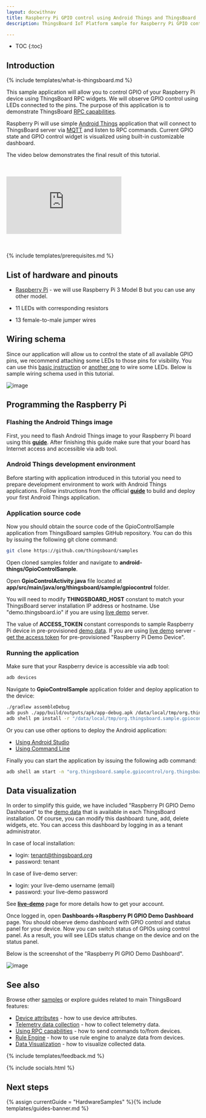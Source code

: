 ```yaml
---
layout: docwithnav
title: Raspberry Pi GPIO control using Android Things and ThingsBoard
description: ThingsBoard IoT Platform sample for Raspberry Pi GPIO control over MQTT running Android Things

---
```


* TOC
{:toc}

## Introduction
{% include templates/what-is-thingsboard.md %}

This sample application will allow you to control GPIO of your Raspberry Pi device using ThingsBoard RPC widgets. We will observe GPIO control using LEDs connected to the pins.
The purpose of this application is to demonstrate ThingsBoard [RPC capabilities](/docs/user-guide/rpc/).

Raspberry Pi will use simple [Android Things](https://developer.android.com/things/index.html) application that will connect to ThingsBoard server via [MQTT](https://en.wikipedia.org/wiki/MQTT) and listen to RPC commands.
Current GPIO state and GPIO control widget is visualized using built-in customizable dashboard. 

The video below demonstrates the final result of this tutorial.

<br>
<br>
<div id="video">  
    <div id="video_wrapper">
        <iframe src="https://www.youtube.com/embed/SRnYjoS3M0Y" frameborder="0" allowfullscreen></iframe>
    </div>
</div>
<br>
<br>

{% include templates/prerequisites.md %}

## List of hardware and pinouts

 - [Raspberry Pi](https://en.wikipedia.org/wiki/Raspberry_Pi) - we will use Raspberry Pi 3 Model B but you can use any other model.
 
 - 11 LEDs with corresponding resistors

 - 13 female-to-male jumper wires

## Wiring schema

 Since our application will allow us to control the state of all available GPIO pins, we recommend attaching some LEDs to those pins for visibility.
 You can use this [basic instruction](https://www.raspberrypi.org/documentation/usage/gpio/) or [another one](https://projects.drogon.net/raspberry-pi/gpio-examples/tux-crossing/gpio-examples-1-a-single-led/) to wire some LEDs.
 Below is sample wiring schema used in this tutorial.

 ![image](/images/samples/raspberry/gpio-android-things/raspberry-gpio-leds.png)

## Programming the Raspberry Pi

### Flashing the Android Things image 

First, you need to flash Android Things image to your Raspberry Pi board using this [**guide**](https://developer.android.com/things/hardware/raspberrypi.html#flashing_the_image).
After finishing this guide make sure that your board has Internet access and accessible via adb tool. 

### Android Things development environment

Before starting with application introduced in this tutorial you need to prepare development environment to work with Android Things applications.
Follow instructions from the official [**guide**](https://developer.android.com/things/training/first-device/index.html) to build and deploy your first Android Things application.

### Application source code

Now you should obtain the source code of the GpioControlSample application from ThingsBoard samples GitHub repository.
You can do this by issuing the following git clone command:

```bash
git clone https://github.com/thingsboard/samples
```

Open cloned samples folder and navigate to **android-things/GpioControlSample**.
 
Open **GpioControlActivity.java** file located at **app/src/main/java/org/thingsboard/sample/gpiocontrol** folder.

You will need to modify **THINGSBOARD_HOST** constant to match your ThingsBoard server installation IP address or hostname.
Use "demo.thingsboard.io" if you are using [live demo](https://demo.thingsboard.io/) server.

The value of **ACCESS_TOKEN** constant corresponds to sample Raspberry Pi device in pre-provisioned [demo data](/docs/samples/demo-account/#tenant-devices).
If you are using [live demo](https://demo.thingsboard.io/) server - [get the access token](/docs/user-guide/ui/devices/#manage-device-credentials) for pre-provisioned "Raspberry Pi Demo Device".

### Running the application

Make sure that your Raspberry device is accessible via adb tool:

```bash
adb devices
```

Navigate to **GpioControlSample** application folder and deploy application to the device:

```bash
./gradlew assembleDebug
adb push ./app/build/outputs/apk/app-debug.apk /data/local/tmp/org.thingsboard.sample.gpiocontrol
adb shell pm install -r "/data/local/tmp/org.thingsboard.sample.gpiocontrol"
```

Or you can use other options to deploy the Android application: 

- [Using Android Studio](https://developer.android.com/studio/run/index.html)
- [Using Command Line](https://developer.android.com/studio/build/building-cmdline.html)
 
Finally you can start the application by issuing the following adb command:

```bash
adb shell am start -n "org.thingsboard.sample.gpiocontrol/org.thingsboard.sample.gpiocontrol.GpioControlActivity" -a android.intent.action.MAIN -c android.intent.category.LAUNCHER
```

## Data visualization

In order to simplify this guide, we have included "Raspberry PI GPIO Demo Dashboard" to the [demo data](/docs/samples/demo-account/#dashboards) that is available in each ThingsBoard installation. 
Of course, you can modify this dashboard: tune, add, delete widgets, etc.
You can access this dashboard by logging in as a tenant administrator.

In case of local installation:
 
 - login: tenant@thingsboard.org
 - password: tenant

In case of live-demo server:
 
 - login: your live-demo username (email)
 - password: your live-demo password
 
See **[live-demo](/docs/user-guide/live-demo/)** page for more details how to get your account.
 
Once logged in, open **Dashboards->Raspberry PI GPIO Demo Dashboard** page. You should observe demo dashboard with GPIO control and status panel for your device. 
Now you can switch status of GPIOs using control panel. As a result, you will see LEDs status change on the device and on the status panel.

Below is the screenshot of the "Raspberry PI GPIO Demo Dashboard".  

 ![image](/images/samples/raspberry/gpio/dashboard.png)
 
## See also

Browse other [samples](/docs/samples) or explore guides related to main ThingsBoard features:

 - [Device attributes](/docs/user-guide/attributes/) - how to use device attributes.
 - [Telemetry data collection](/docs/user-guide/telemetry/) - how to collect telemetry data.
 - [Using RPC capabilities](/docs/user-guide/rpc/) - how to send commands to/from devices.
 - [Rule Engine](/docs/user-guide/rule-engine/) - how to use rule engine to analyze data from devices.
 - [Data Visualization](/docs/user-guide/visualization/) - how to visualize collected data.
 
{% include templates/feedback.md %}
  
{% include socials.html %}

## Next steps

{% assign currentGuide = "HardwareSamples" %}{% include templates/guides-banner.md %}

